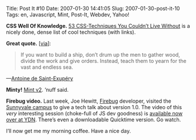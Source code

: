 Title: Post It #10
Date: 2007-01-30 14:41:05
Slug: 2007-01-30-post-it-10
Tags: en, Javascript, Mint, Post-It, Webdev, Yahoo!


**CSS Well Of Knowledge.** [53 CSS-Techniques You Couldn’t Live Without][1] is a nicely done, dense list of cool techniques (with links).

**Great quote.** [[via][2]]:

> If you want to build a ship, don’t drum up the men to gather wood, divide
the work and give orders. Instead, teach them to yearn for the vast and
endless sea.

—[Antoine de Saint-Exupéry][3]

**Minty!** [Mint v2][4]. ‘nuff said.

**Firebug video.** Last week, Joe Hewitt, [Firebug][5] developer, visited the [Sunnyvale campus][6] to give a tech talk about version 1.0. The video of this _very_ interesting session (choke-full of JS dev goodness) is [available now over at YDN][7]. There’s even a downloadable Quicktime version. Go watch.

I’ll now get me my morning coffee. Have a nice day.

   [1]: http://www.smashingmagazine.com/2007/01/19/53-css-techniques-you-couldnt-live-without/
   [2]: http://www.workhappy.net/2007/01/happy_quote_1.html
   [3]: http://en.wikipedia.org/wiki/Antoine_de_Saint-Exup%C3%A9ry
   [4]: http://www.shauninman.com/archive/2007/01/28/two_sday
   [5]: http://www.getfirebug.com/
   [6]: http://www.yahoo.com/
   [7]: http://yuiblog.com/blog/2007/01/26/video-hewitt-firebug/
